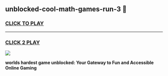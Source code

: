 
## unblocked-cool-math-games-run-3 👋
<h3>
<a href="https://premium.freeplayer.one?title=unblocked-cool-math-games-run-3&ref=14F">CLICK TO PLAY</a></h3>
<hr>

<h3>
<a href="https://premium.freeplayer.one?title=unblocked-cool-math-games-run-3&ref=14F">CLICK 2 PLAY</a>
  
</h3>

<a href="https://premium.freeplayer.one?title=unblocked-cool-math-games-run-3&ref=12F/"><img src="https://clearcache.store/games.png"></a>


**worlds hardest game unblocked: Your Gateway to Fun and Accessible Online Gaming**
